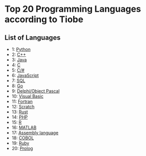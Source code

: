 # Top 20 Programming Languages according to Tiobe

## List of Languages

- 1: [Python](python.md)
- 2: [C++](c++.md)
- 3: [Java](java.md)
- 4: [C](c.md)
- 5: [C/#](c_#.md)
- 6: [JavaScript](javascript.md)
- 7: [SQL](sql.md)
- 8: [Go](go.md)
- 9: [Delphi/Object Pascal](delphi_object_pascal.md)
- 10: [Visual Basic](visual_basic.md)
- 11: [Fortran](fortran.md)
- 12: [Scratch](scratch.md)
- 13: [Rust](rust.md)
- 14: [PHP](php.md)
- 15: [R](r.md)
- 16: [MATLAB](matlab.md)
- 17: [Assembly language](assembly_language.md)
- 18: [COBOL](cobol.md)
- 19: [Ruby](ruby.md)
- 20: [Prolog](prolog.md)
